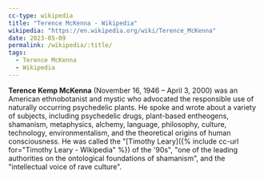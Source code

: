 ```yaml
---
cc-type: wikipedia
title: "Terence McKenna - Wikipedia"
wikipedia: "https://en.wikipedia.org/wiki/Terence_McKenna"
date: 2023-05-09
permalink: /wikipedia/:title/
tags:
  - Terence McKenna
  - Wikipedia
---
```

**Terence Kemp McKenna** (November 16, 1946 – April 3, 2000) was an American ethnobotanist and mystic who advocated the responsible use of naturally occurring psychedelic plants. He spoke and wrote about a variety of subjects, including psychedelic drugs, plant-based entheogens, shamanism, metaphysics, alchemy, language, philosophy, culture, technology, environmentalism, and the theoretical origins of human consciousness. He was called the "[Timothy Leary]({% include cc-url for="Timothy Leary - Wikipedia" %}) of the '90s", "one of the leading authorities on the ontological foundations of shamanism", and the "intellectual voice of rave culture".
